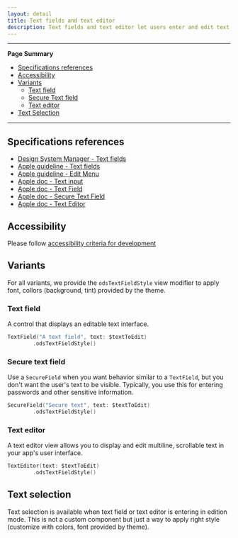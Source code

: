 ```yaml
---
layout: detail
title: Text fields and text editor
description: Text fields and text editor let users enter and edit text.
---
```


---

**Page Summary**

* [Specifications references](#specifications-references)
* [Accessibility](#accessibility)
* [Variants](#variants)
    * [Text field](#text-field)
    * [Secure Text field](#secure-text-field)
    * [Text editor](#text-editor)
* [Text Selection](#text-selection)

---

## Specifications references

- [Design System Manager - Text fields](https://system.design.orange.com/0c1af118d/p/47d389-text-fields/b/461794)
- [Apple guideline - Text fields](https://developer.apple.com/design/human-interface-guidelines/components/selection-and-input/text-fields)
- [Apple guideline - Edit Menu](https://developer.apple.com/design/human-interface-guidelines/components/menus-and-actions/edit-menus)
- [Apple doc - Text input](https://developer.apple.com/documentation/swiftui/text-input-and-output)
- [Apple doc - Text Field](https://developer.apple.com/documentation/swiftui/textfield)
- [Apple doc - Secure Text Field](https://developer.apple.com/documentation/swiftui/securefield)
- [Apple doc - Text Editor](https://developer.apple.com/documentation/swiftui/i/texteditor)

## Accessibility

Please follow [accessibility criteria for development](https://a11y-guidelines.orange.com/en/mobile/ios/)

## Variants

For all variants, we provide the `odsTextFieldStyle` view modifier to apply font, collors (background, tint) provided by the theme. 

### Text field

A control that displays an editable text interface.

```swift
TextField("A text field", text: $textToEdit)
        .odsTextFieldStyle()
```

 ### Secure text field
 
Use a `SecureField` when you want behavior similar to a ``TextField``, but you don't want the user's text to be visible. Typically, you use this for entering passwords and other sensitive information.

```swift
SecureField("Secure text", text: $textToEdit)
        .odsTextFieldStyle()
```

### Text editor

A text editor view allows you to display and edit multiline, scrollable text in your app's user interface.

```swift
TextEditor(text: $textToEdit)
        .odsTextFieldStyle()
```

## Text selection

Text selection is available when text field or text editor is entering in edition mode. This is not a custom component but just a way to apply right style (customize with colors, font provided by theme).

